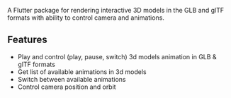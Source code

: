 <!--
This README describes the package. If you publish this package to pub.dev,
this README's contents appear on the landing page for your package.

For information about how to write a good package README, see the guide for
[writing package pages](https://dart.dev/guides/libraries/writing-package-pages).

For general information about developing packages, see the Dart guide for
[creating packages](https://dart.dev/guides/libraries/create-library-packages)
and the Flutter guide for
[developing packages and plugins](https://flutter.dev/developing-packages).
-->

A Flutter package for rendering interactive 3D models in the GLB and glTF formats with ability to control camera and animations.

## Features

- Play and control (play, pause, switch) 3d models animation in GLB & glTF formats
- Get list of available animations in 3d models
- Switch between available animations
- Control camera position and orbit
